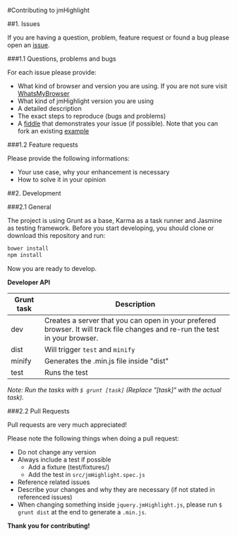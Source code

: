 #Contributing to jmHighlight

##1. Issues

If you are having a question, problem, feature request or found a bug 
please open an [issue](https://github.com/julmot/jmHighlight/issues/new).

###1.1 Questions, problems and bugs

For each issue please provide:
- What kind of browser and version you are using. If you are not sure visit 
  [WhatsMyBrowser](http://www.whatsmybrowser.org/)
- What kind of jmHighlight version you are using
- A detailed description
- The exact steps to reproduce (bugs and problems)
- A [fiddle](https://jsfiddle.net) that demonstrates your issue (if possible). Note that you can
  fork an existing [example](https://github.com/julmot/jmHighlight#4-usage-examples)
  
###1.2 Feature requests

Please provide the following informations:
- Your use case, why your enhancement is necessary
- How to solve it in your opinion

##2. Development

###2.1 General

The project is using Grunt as a base, Karma as a task runner
and Jasmine as testing framework.
Before you start developing, you should clone or download this repository and run:

```bash
bower install
npm install
```

Now you are ready to develop.

**Developer API**

| Grunt task | Description                                                                                                                  |
|------------|------------------------------------------------------------------------------------------------------------------------------|
| dev        | Creates a server that you can open in your prefered browser. It will track file changes and re-run the test in your browser. |
| dist       | Will trigger `test` and `minify`                                                                                         |
| minify     | Generates the .min.js file inside "dist"                                                                                     |
| test       | Runs the test                                                                                                                |

_Note: Run the tasks with `$ grunt [task]` (Replace "[task]" with the actual task)._

###2.2 Pull Requests

Pull requests are very much appreciated!

Please note the following things when doing a pull request:
- Do not change any version
- Always include a test if possible
  - Add a fixture (test/fixtures/)
  - Add the test in `src/jmHighlight.spec.js`
- Reference related issues
- Describe your changes and why they are necessary
  (if not stated in referenced issues)
- When changing something inside `jquery.jmHighlight.js`, please
  run `$ grunt dist` at the end to generate a `.min.js`.


__Thank you for contributing!__

